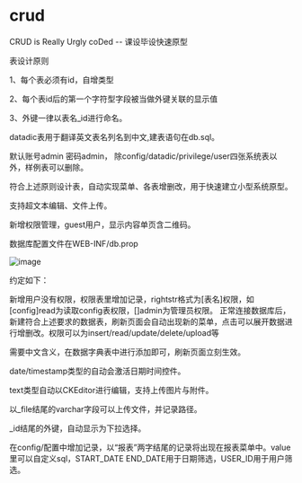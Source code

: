 crud
====

CRUD is Really Urgly coDed -- 课设毕设快速原型

表设计原则

1、每个表必须有id，自增类型

2、每个表id后的第一个字符型字段被当做外键关联的显示值

3、外键一律以表名_id进行命名。

datadic表用于翻译英文表名列名到中文,建表语句在db.sql。

默认账号admin 密码admin， 除config/datadic/privilege/user四张系统表以外，样例表可以删除。

符合上述原则设计表，自动实现菜单、各表增删改，用于快速建立小型系统原型。

支持超文本编辑、文件上传。

新增权限管理，guest用户，显示内容单页含二维码。

数据库配置文件在WEB-INF/db.prop

![image](https://github.com/zhblue/crud/blob/master/crud/crud.png)

约定如下：

新增用户没有权限，权限表里增加记录，rightstr格式为[表名]权限，如[config]read为读取config表权限，[]admin为管理员权限。
正常连接数据库后，新建符合上述要求的数据表，刷新页面会自动出现新的菜单，点击可以展开数据进行增删改。权限可以为insert/read/update/delete/upload等

需要中文含义，在数据字典表中进行添加即可，刷新页面立刻生效。

date/timestamp类型的自动会激活日期时间控件。

text类型自动以CKEditor进行编辑，支持上传图片与附件。

以_file结尾的varchar字段可以上传文件，并记录路径。

_id结尾的外键，自动显示为下拉选择。

在config/配置中增加记录，以“报表”两字结尾的记录将出现在报表菜单中。value里可以自定义sql，START_DATE END_DATE用于日期筛选，USER_ID用于用户筛选。



